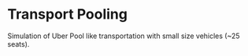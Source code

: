 # Transport Pooling

Simulation of Uber Pool like transportation with small size vehicles (~25 seats).
